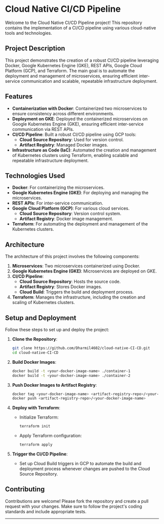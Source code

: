 # Cloud Native CI/CD Pipeline

Welcome to the Cloud Native CI/CD Pipeline project! This repository contains the implementation of a CI/CD pipeline using various cloud-native tools and technologies.

## Project Description

This project demonstrates the creation of a robust CI/CD pipeline leveraging Docker, Google Kubernetes Engine (GKE), REST APIs, Google Cloud Platform (GCP), and Terraform. The main goal is to automate the deployment and management of microservices, ensuring efficient inter-service communication and scalable, repeatable infrastructure deployment.

## Features

- **Containerization with Docker**: Containerized two microservices to ensure consistency across different environments.
- **Deployment on GKE**: Deployed the containerized microservices on Google Kubernetes Engine (GKE), ensuring efficient inter-service communication via REST APIs.
- **CI/CD Pipeline**: Built a robust CI/CD pipeline using GCP tools:
  - **Cloud Source Repository**: Used for version control.
  - **Artifact Registry**: Managed Docker images.
- **Infrastructure as Code (IaC)**: Automated the creation and management of Kubernetes clusters using Terraform, enabling scalable and repeatable infrastructure deployment.

## Technologies Used

- **Docker**: For containerizing the microservices.
- **Google Kubernetes Engine (GKE)**: For deploying and managing the microservices.
- **REST APIs**: For inter-service communication.
- **Google Cloud Platform (GCP)**: For various cloud services.
  - **Cloud Source Repository**: Version control system.
  - **Artifact Registry**: Docker image management.
- **Terraform**: For automating the deployment and management of the Kubernetes clusters.

## Architecture

The architecture of this project involves the following components:

1. **Microservices**: Two microservices containerized using Docker.
2. **Google Kubernetes Engine (GKE)**: Microservices are deployed on GKE.
3. **CI/CD Pipeline**:
   - **Cloud Source Repository**: Hosts the source code.
   - **Artifact Registry**: Stores Docker images.
   - **Cloud Build**: Triggers the build and deployment process.
4. **Terraform**: Manages the infrastructure, including the creation and scaling of Kubernetes clusters.

## Setup and Deployment

Follow these steps to set up and deploy the project:

1. **Clone the Repository**:
    ```sh
    git clone https://github.com/Dharmil4602/cloud-native-CI-CD.git
    cd cloud-native-CI-CD
    ```

2. **Build Docker Images**:
    ```sh
    docker build -t <your-docker-image-name> ./container-1
    docker build -t <your-docker-image-name> ./container-2
    ```

3. **Push Docker Images to Artifact Registry**:
    ```sh
    docker tag <your-docker-image-name> <artifact-registry-repo>/<your-docker-image-name>
    docker push <artifact-registry-repo>/<your-docker-image-name>
    ```

4. **Deploy with Terraform**:
    - Initialize Terraform:
      ```sh
      terraform init
      ```
    - Apply Terraform configuration:
      ```sh
      terraform apply
      ```

5. **Trigger the CI/CD Pipeline**:
    - Set up Cloud Build triggers in GCP to automate the build and deployment process whenever changes are pushed to the Cloud Source Repository.

## Contributing

Contributions are welcome! Please fork the repository and create a pull request with your changes. Make sure to follow the project's coding standards and include appropriate tests.

---
